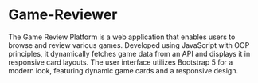 # Game-Reviewer
The Game Review Platform is a web application that enables users to browse and review various games. Developed using JavaScript with OOP principles, it dynamically fetches game data from an API and displays it in responsive card layouts. The user interface utilizes Bootstrap 5 for a modern look, featuring dynamic game cards and a responsive design.
